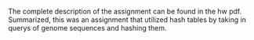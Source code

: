 The complete description of the assignment can be found in the hw pdf. Summarized, this was an assignment that utilized hash tables by taking in querys of genome sequences and hashing them. 
